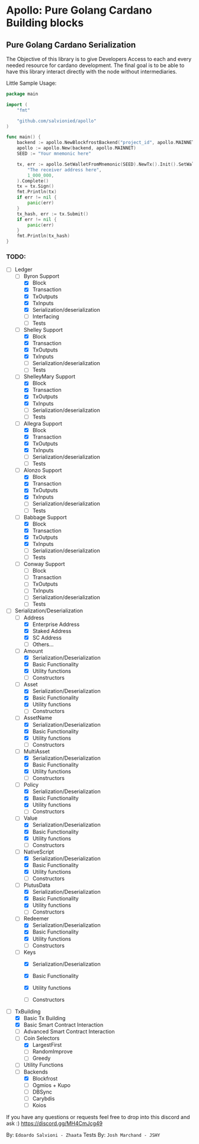# Apollo: Pure Golang Cardano Building blocks 

## Pure Golang Cardano Serialization

The Objective of this library is to give Developers Access to each and every needed resource for cardano development.
The final goal is to be able to have this library interact directly with the node without intermediaries.

Little Sample Usage:
```go
package main

import (
	"fmt"

	"github.com/salvionied/apollo"
)

func main() {
	backend := apollo.NewBlockfrostBackend("project_id", apollo.MAINNET)
	apollo := apollo.New(backend, apollo.MAINNET)
	SEED := "Your mnemonic here"

	tx, err := apollo.SetWalletFromMnemonic(SEED).NewTx().Init().SetWalletAsInput().PayToAddressBech(
		"The receiver address here",
		1_000_000,
	).Complete()
	tx = tx.Sign()
	fmt.Println(tx)
	if err != nil {
		panic(err)
	}
	tx_hash, err := tx.Submit()
	if err != nil {
		panic(err)
	}
	fmt.Println(tx_hash)
}

```

### TODO:
- [ ] Ledger 
    - [ ] Byron Support
        - [X] Block
        - [X] Transaction
        - [X] TxOutputs
        - [X] TxInputs
        - [X] Serialization/deserialization
        - [ ] Interfacing
        - [ ] Tests
    - [ ] Shelley Support
        - [X] Block
        - [X] Transaction
        - [X] TxOutputs
        - [X] TxInputs
        - [ ] Serialization/deserialization
        - [ ] Tests
    - [ ] ShelleyMary Support
        - [X] Block
        - [X] Transaction
        - [X] TxOutputs
        - [X] TxInputs
        - [ ] Serialization/deserialization
        - [ ] Tests
    - [ ] Allegra Support
        - [X] Block
        - [X] Transaction
        - [X] TxOutputs
        - [X] TxInputs
        - [ ] Serialization/deserialization
        - [ ] Tests
    - [ ] Alonzo Support
        - [X] Block
        - [X] Transaction
        - [X] TxOutputs
        - [X] TxInputs
        - [ ] Serialization/deserialization
        - [ ] Tests
    - [ ] Babbage Support
        - [X] Block
        - [X] Transaction
        - [X] TxOutputs
        - [X] TxInputs
        - [ ] Serialization/deserialization
        - [ ] Tests
    - [ ] Conway Support
        - [ ] Block
        - [ ] Transaction
        - [ ] TxOutputs
        - [ ] TxInputs
        - [ ] Serialization/deserialization
        - [ ] Tests

- [ ] Serialization/Deserialization
    - [ ] Address
        - [X] Enterprise Address
        - [X] Staked Address
        - [X] SC Address
        - [ ] Others...
    - [ ] Amount
        - [X] Serialization/Deserialization
        - [X] Basic Functionality
        - [X] Utility functions
        - [ ] Constructors
    -  [ ] Asset
        - [X] Serialization/Deserialization
        - [X] Basic Functionality
        - [X] Utility functions
        - [ ] Constructors
    - [ ] AssetName
        - [X] Serialization/Deserialization
        - [X] Basic Functionality
        - [X] Utility functions
        - [ ] Constructors
    - [ ] MultiAsset
        - [X] Serialization/Deserialization
        - [X] Basic Functionality
        - [X] Utility functions
        - [ ] Constructors
    - [ ] Policy
        - [X] Serialization/Deserialization
        - [X] Basic Functionality
        - [X] Utility functions
        - [ ] Constructors
    - [ ] Value
        - [X] Serialization/Deserialization
        - [X] Basic Functionality
        - [X] Utility functions
        - [ ] Constructors
    - [ ] NativeScript
        - [X] Serialization/Deserialization
        - [X] Basic Functionality
        - [X] Utility functions
        - [ ] Constructors
    - [ ] PlutusData
        - [X] Serialization/Deserialization
        - [X] Basic Functionality
        - [X] Utility functions
        - [ ] Constructors
    - [ ] Redeemer
        - [X] Serialization/Deserialization
        - [X] Basic Functionality
        - [X] Utility functions
        - [ ] Constructors
    - [ ] Keys
        - [X] Serialization/Deserialization
        - [X] Basic Functionality
        - [X] Utility functions
        - [ ] Constructors
    

- [ ] TxBuilding
    - [X] Basic Tx Building
    - [X] Basic Smart Contract Interaction
    - [ ] Advanced Smart Contract Interaction
    - [ ] Coin Selectors
        - [X] LargestFirst
        - [ ] RandomImprove
        - [ ] Greedy
    - [ ] Utility Functions
    - [ ] Backends
        - [X] Blockfrost
        - [ ] Ogmios + Kupo
        - [ ] DBSync
        - [ ] Carybdis
        - [ ] Koios

If you have any questions or requests feel free to drop into this discord and ask :) https://discord.gg/MH4CmJcg49

By:
    `Edoardo Salvioni - Zhaata` 
Tests By:
    `Josh Marchand - JSHY`
